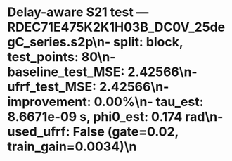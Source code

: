 # Delay-aware S21 test — RDEC71E475K2K1H03B_DC0V_25degC_series.s2p\n- split: block, test_points: 80\n- baseline_test_MSE: 2.42566\n- ufrf_test_MSE: 2.42566\n- improvement: 0.00%\n- tau_est: 8.6671e-09 s, phi0_est: 0.174 rad\n- used_ufrf: False (gate=0.02, train_gain=0.0034)\n